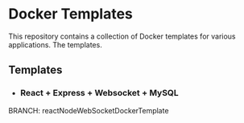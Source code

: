 # Docker Templates
This repository contains a collection of Docker templates for various applications. The templates.

## Templates 

- ### React + Express + Websocket + MySQL
BRANCH: reactNodeWebSocketDockerTemplate